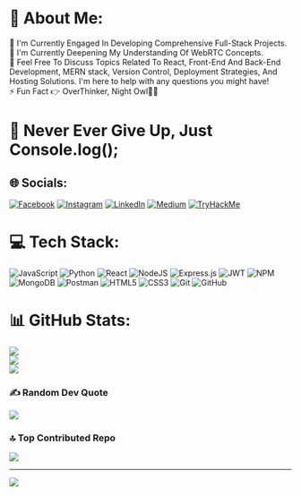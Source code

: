# 💫 About Me:
🔭 I'm Currently Engaged In Developing Comprehensive Full-Stack Projects.<br>🌱 I'm Currently Deepening My Understanding Of WebRTC Concepts.<br>💬 Feel Free To Discuss Topics Related To React, Front-End And Back-End Development, MERN stack, Version Control, Deployment Strategies, And Hosting Solutions. I'm here to help with any questions you might have!<br>⚡ Fun Fact  👉 OverThinker,  Night Owl🧑‍💻
# 🙎 Never Ever Give Up, Just Console.log();


## 🌐 Socials:
[![Facebook](https://img.shields.io/badge/Facebook-%231877F2.svg?logo=Facebook&logoColor=white)](https://facebook.com/profile.php?id=100007377588225&mibextid=2JQ9oc) [![Instagram](https://img.shields.io/badge/Instagram-%23E4405F.svg?logo=Instagram&logoColor=white)](https://instagram.com/_rv__sharma_) [![LinkedIn](https://img.shields.io/badge/LinkedIn-%230077B5.svg?logo=linkedin&logoColor=white)](https://linkedin.com/in/ravi-sharma01/) [![Medium](https://img.shields.io/badge/Medium-12100E?logo=medium&logoColor=white)](https://medium.com/@@ravisharma45935) 
[![TryHackMe](https://tryhackme-badges.s3.amazonaws.com/rvworld.png)](https://tryhackme.com/p/yourusername)



# 💻 Tech Stack:
![JavaScript](https://img.shields.io/badge/javascript-%23323330.svg?style=for-the-badge&logo=javascript&logoColor=%23F7DF1E) ![Python](https://img.shields.io/badge/python-3670A0?style=for-the-badge&logo=python&logoColor=ffdd54) ![React](https://img.shields.io/badge/react-%2320232a.svg?style=for-the-badge&logo=react&logoColor=%2361DAFB) ![NodeJS](https://img.shields.io/badge/node.js-6DA55F?style=for-the-badge&logo=node.js&logoColor=white) ![Express.js](https://img.shields.io/badge/express.js-%23404d59.svg?style=for-the-badge&logo=express&logoColor=%2361DAFB) ![JWT](https://img.shields.io/badge/JWT-black?style=for-the-badge&logo=JSON%20web%20tokens) ![NPM](https://img.shields.io/badge/NPM-%23000000.svg?style=for-the-badge&logo=npm&logoColor=white) ![MongoDB](https://img.shields.io/badge/MongoDB-%234ea94b.svg?style=for-the-badge&logo=mongodb&logoColor=white) ![Postman](https://img.shields.io/badge/Postman-FF6C37?style=for-the-badge&logo=postman&logoColor=white) ![HTML5](https://img.shields.io/badge/html5-%23E34F26.svg?style=for-the-badge&logo=html5&logoColor=white) ![CSS3](https://img.shields.io/badge/css3-%231572B6.svg?style=for-the-badge&logo=css3&logoColor=white) ![Git](https://img.shields.io/badge/Git-E44C30?style=for-the-badge&logo=git&logoColor=white) ![GitHub](https://img.shields.io/badge/GitHub-100000?style=for-the-badge&logo=github&logoColor=white) 


# 📊 GitHub Stats:
![](https://github-readme-stats.vercel.app/api?username=ravisharma607&theme=tokyonight&hide_border=false&include_all_commits=true&count_private=true)<br/>
![](https://github-readme-streak-stats.herokuapp.com/?user=ravisharma607&theme=tokyonight&hide_border=false)<br/>
![](https://github-readme-stats.vercel.app/api/top-langs/?username=ravisharma607&theme=tokyonight&hide_border=false&include_all_commits=true&count_private=true&layout=compact)

### ✍️ Random Dev Quote
![](https://quotes-github-readme.vercel.app/api?type=vetical&theme=tokyonight)

### 🔝 Top Contributed Repo
![](https://github-contributor-stats.vercel.app/api?username=ravisharma607&limit=5&theme=tokyonight&combine_all_yearly_contributions=true)

---
[![](https://visitcount.itsvg.in/api?id=ravisharma607&icon=9&color=6)](https://visitcount.itsvg.in)

<!-- Proudly created with GPRM ( https://gprm.itsvg.in ) -->
